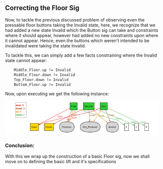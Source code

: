 ## Correcting the Floor Sig

Now, to tackle the previous discussed problem of observing even the pressable floor buttons taking the Invalid state, here, we recognize that we had added a new state Invalid which the Button sig can take and constraints where it should appear, however had added no new constraints upon where it cannot appear. Hence, even the buttons which weren't intended to be invalidated were taking the state Invalid.

To tackle this, we can simply add a few facts constraining where the Invalid state cannot appear:
```
	Middle_Floor.up != Invalid
	Middle_Floor.down != Invalid
	Top_Floor.down != Invalid
	Bottom_Floor.up != Invalid
```
Now, upon executing we get the following instance:

![Alloy_Diagram](3_Floor.png)  

### **Conclusion:**
With this we wrap up the construction of a basic Floor sig, now we shall move on to defining the basic lift and it's specifications
